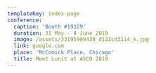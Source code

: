 ```yaml
---
templateKey: index-page
conference:
  caption: 'Booth #19129'
  duration: 31 May - 4 June 2019
  image: /assets/33195909430_d122cd3114_k.jpg
  link: google.com
  place: 'McComick Place, Chicago'
  title: Meet Lunit at ASCO 2019
---
```


